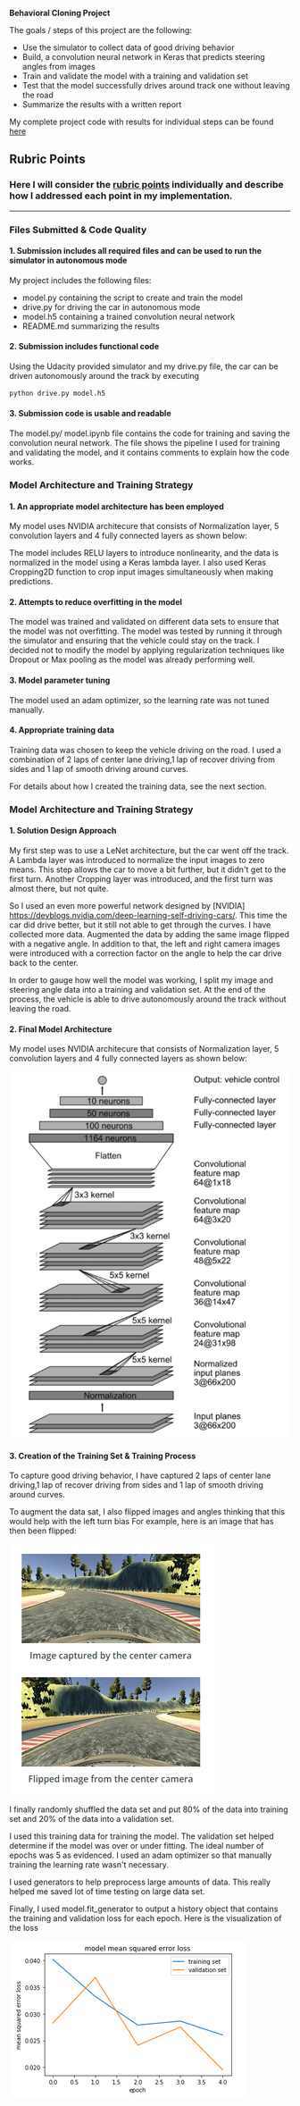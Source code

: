 **Behavioral Cloning Project**

The goals / steps of this project are the following:
* Use the simulator to collect data of good driving behavior
* Build, a convolution neural network in Keras that predicts steering angles from images
* Train and validate the model with a training and validation set
* Test that the model successfully drives around track one without leaving the road
* Summarize the results with a written report

My complete project code with results for individual steps can be found [here](./Behavioral-Cloning/blob/master/model.ipynb)

## Rubric Points
### Here I will consider the [rubric points](https://review.udacity.com/#!/rubrics/432/view) individually and describe how I addressed each point in my implementation.  

---
### Files Submitted & Code Quality

#### 1. Submission includes all required files and can be used to run the simulator in autonomous mode

My project includes the following files:
* model.py containing the script to create and train the model
* drive.py for driving the car in autonomous mode
* model.h5 containing a trained convolution neural network 
* README.md summarizing the results

#### 2. Submission includes functional code
Using the Udacity provided simulator and my drive.py file, the car can be driven autonomously around the track by executing 
```sh
python drive.py model.h5
```

#### 3. Submission code is usable and readable

The model.py/ model.ipynb file contains the code for training and saving the convolution neural network. The file shows the pipeline I used for training and validating the model, and it contains comments to explain how the code works.

### Model Architecture and Training Strategy

#### 1. An appropriate model architecture has been employed

My model uses NVIDIA architecure that consists of Normalization layer, 5 convolution layers and 4 fully connected layers as shown below:

The model includes RELU layers to introduce nonlinearity, and the data is normalized in the model using a Keras lambda layer. I also used Keras Cropping2D function to crop input images simultaneously when making predictions.

#### 2. Attempts to reduce overfitting in the model

The model was trained and validated on different data sets to ensure that the model was not overfitting. The model was tested by running it through the simulator and ensuring that the vehicle could stay on the track. I decided not to modify the model by applying regularization techniques like Dropout or Max pooling as the model was already performing well. 

#### 3. Model parameter tuning

The model used an adam optimizer, so the learning rate was not tuned manually.

#### 4. Appropriate training data

Training data was chosen to keep the vehicle driving on the road. I used a combination of 2 laps of center lane driving,1 lap of recover driving from sides and 1 lap of smooth driving around curves. 

For details about how I created the training data, see the next section. 

### Model Architecture and Training Strategy

#### 1. Solution Design Approach

My first step was to use a LeNet architecture, but the car went off the track. A Lambda layer was introduced to normalize the input images to zero means. This step allows the car to move a bit further, but it didn't get to the first turn. Another Cropping layer was introduced, and the first turn was almost there, but not quite.

So I used an even more powerful network designed by [NVIDIA] https://devblogs.nvidia.com/deep-learning-self-driving-cars/. This time the car did drive better, but it still not able to get through the curves. I have collected more data. Augmented the data by adding the same image flipped with a negative angle. In addition to that, the left and right camera images were introduced with a correction factor on the angle to help the car drive back to the center. 

In order to gauge how well the model was working, I split my image and steering angle data into a training and validation set. At the end of the process, the vehicle is able to drive autonomously around the track without leaving the road.

#### 2. Final Model Architecture

My model uses NVIDIA architecure that consists of Normalization layer, 5 convolution layers and 4 fully connected layers as shown below:

![Screenshot](./examples/NVIDIA%20model.PNG "NVIDIA CNN architecture")

#### 3. Creation of the Training Set & Training Process

To capture good driving behavior, I have captured 2 laps of center lane driving,1 lap of recover driving from sides and 1 lap of smooth driving around curves. 

To augment the data sat, I also flipped images and angles thinking that this would help with the left turn bias For example, here is an image that has then been flipped:

![Screenshot](./examples/flipped_img.PNG)

I finally randomly shuffled the data set and put 80% of the data into training set and 20% of the data into a validation set. 

I used this training data for training the model. The validation set helped determine if the model was over or under fitting. The ideal number of epochs was 5 as evidenced. I used an adam optimizer so that manually training the learning rate wasn't necessary.

I used generators to help preprocess large amounts of data. This really helped me saved lot of time testing on large data set.

Finally, I used model.fit_generator to output a history object that contains the training and validation loss for each epoch. Here is the visualization of the loss

![Screenshot](./examples/losschart.PNG)



